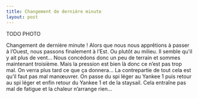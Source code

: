 ```yaml
---
title: Changement de dernière minute
layout: post
---
```


TODO PHOTO

Changement de dernière minute ! Alors que nous nous apprêtions à passer à l’Ouest, nous passons finalement à l’Est. Ou plutôt au milieu. Il semble qu’il y ait plus de vent… Nous concédons donc un peu de terrain et sommes maintenant troisième. Mais la pression est bien là donc ce n’est pas trop mal. On verra plus tard ce que ça donnera…
La contrepartie de tout cela est qu’il faut pas mal manœuvrer. On passe du spi léger au Yankee 1 puis retour au spi léger et enfin retour du Yankee 1 et de la staysail.
Cela entraîne pas mal de fatigue et la chaleur n’arrange rien…
